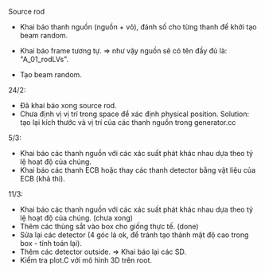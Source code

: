 Source rod

- Khai báo thanh nguồn (nguồn + vỏ), đánh số cho từng thanh để khởi tạo beam random.
- Khai báo frame tương tự.
=> như vậy nguồn sẽ có tên đầy đủ là: "A_01_rodLVs".

- Tạo beam random.

24/2:
- Đã khai báo xong source rod.
- Chưa định vị vị trí trong space để xác định physical position.
Solution: tạo lại kích thước và vị trí của các thanh nguồn trong generator.cc

5/3:
- Khai báo các thanh nguồn với các xác suất phát khác nhau dựa theo tỷ lệ hoạt độ của chúng.
- Khai báo các thanh ECB hoặc thay các thanh detector bằng vật liệu của ECB (khả thi).

11/3:
- Khai báo các thanh nguồn với các xác suất phát khác nhau dựa theo tỷ lệ hoạt độ của chúng. (chưa xong)
- Thêm các thùng sắt vào box cho giống thực tế. (done)
- Sửa lại các detector (4 góc là ok, để tránh tạo thành mật độ cao trong box - tính toán lại).
- Thêm các detector outside.
=> Khai báo lại các SD.
- Kiểm tra plot.C với mô hình 3D trên root.